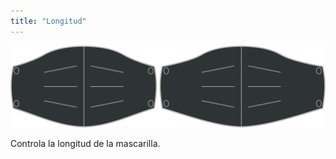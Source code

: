 ```yaml
---
title: "Longitud"
---
```


![Opción de longitud](./length.svg)

Controla la longitud de la mascarilla.




